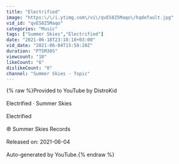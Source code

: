 ```yaml
---
title: "Electrified"
image: "https:\/\/i.ytimg.com\/vi\/qvES8Z5Maqo\/hqdefault.jpg"
vid_id: "qvES8Z5Maqo"
categories: "Music"
tags: ["Summer Skies","Electrified"]
date: "2021-06-18T23:18:18+03:00"
vid_date: "2021-06-04T15:58:20Z"
duration: "PT5M30S"
viewcount: "18"
likeCount: "6"
dislikeCount: "0"
channel: "Summer Skies - Topic"
---
```

{% raw %}Provided to YouTube by DistroKid<br /><br />Electrified · Summer Skies<br /><br />Electrified<br /><br />℗ Summer Skies Records<br /><br />Released on: 2021-06-04<br /><br />Auto-generated by YouTube.{% endraw %}
